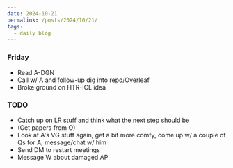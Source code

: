 ```yaml
---
date: 2024-10-21
permalink: /posts/2024/10/21/
tags:
  - daily blog
---
```


### Friday
- Read A-DGN
- Call w/ A and follow-up dig into repo/Overleaf
- Broke ground on HTR-ICL idea

### TODO
- Catch up on LR stuff and think what the next step should be
- (Get papers from O)
- Look at A's VG stuff again, get a bit more comfy, come up w/ a couple of Qs for A, message/chat w/ him
- Send DM to restart meetings
- Message W about damaged AP

